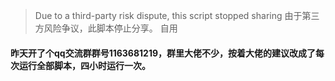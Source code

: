 > Due to a third-party risk dispute, this script stopped sharing
> 由于第三方风险争议，此脚本停止分享。
> 自用    
#### 昨天开了个qq交流群群号1163681219，群里大佬不少，按着大佬的建议改成了每次运行全部脚本，四小时运行一次。

